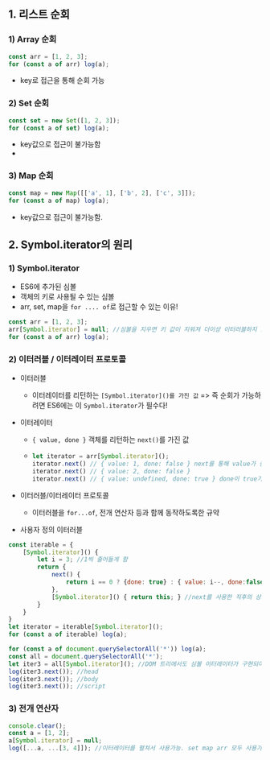 ## 1. 리스트 순회

### 1) Array 순회

```js
const arr = [1, 2, 3];
for (const a of arr) log(a);
```

- key로 접근을 통해 순회 가능

### 2) Set 순회

```js
const set = new Set([1, 2, 3]);
for (const a of set) log(a);
```

- key값으로 접근이 불가능함
- 

### 3) Map 순회

```js
const map = new Map([['a', 1], ['b', 2], ['c', 3]]);
for (const a of map) log(a);
```

- key값으로 접근이 불가능함.



## 2. Symbol.iterator의 원리

### 1) Symbol.iterator

- ES6에 추가된 심볼
- 객체의 키로 사용될 수 있는 심볼
- arr, set, map을 `for .... of`로 접근할 수 있는 이유!

```js
const arr = [1, 2, 3];
arr[Symbol.iterator] = null; //심볼을 지우면 키 값이 지워져 더이상 이터러블하지 않음.
for (const a of arr) log(a);
```



### 2) 이터러블 / 이터레이터 프로토콜

- 이터러블

  - 이터레이터를 리턴하는 `[Symbol.iterator]()를 가진 값` => 즉 순회가 가능하려면 ES6에는 이 `Symbol.iterator`가 필수다!

- 이터레이터

  - `{ value, done }` 객체를 리턴하는 `next()`를 가진 값

  - ```js
    let iterator = arr[Symbol.iterator]();
    iterator.next() // { value: 1, done: false } next를 통해 value가 증가하면서 리턴함
    iterator.next() // { value: 2, done: false }
    iterator.next() // { value: undefined, done: true } done이 true가 되면 순회에서 벗어나 빠져나온 것
    ```

- 이터러블/이터레이터 프로토콜
  - 이터러블을 `for...of`, 전개 연산자 등과 함께 동작하도록한 규약



- 사용자 정의 이터러블

```js
const iterable = {
    [Symbol.iterator]() {
        let i = 3; //1씩 줄어들게 함
        return {
            next() {
                return i == 0 ? {done: true} : { value: i--, done:false };
            },
            [Symbol.iterator]() { return this; } //next를 사용한 직후의 상태에서 언제든 다시 진행
        }
    }
}
let iterator = iterable[Symbol.iterator]();
for (const a of iterable) log(a);
```

```js
for (const a of document.querySelectorAll('*')) log(a);
const all = document.querySelectorAll('*');
let iter3 = all[Symbol.iterator](); //DOM 트리에서도 심볼 이터레이터가 구현되어있음.
log(iter3.next()); //head
log(iter3.next()); //body
log(iter3.next()); //script
```



### 3) 전개 연산자

```js
console.clear();
const a = [1, 2];
a[Symbol.iterator] = null;
log([...a, ...[3, 4]]); //이터레이터를 펼쳐서 사용가능. set map arr 모두 사용가능
```

